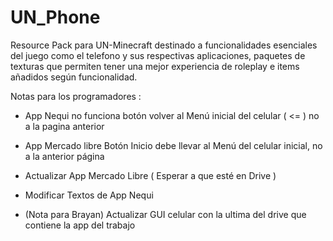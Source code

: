 # UN_Phone

Resource Pack para UN-Minecraft destinado a funcionalidades esenciales del juego como el telefono y sus respectivas aplicaciones, paquetes de texturas que permiten tener una mejor experiencia de roleplay e items añadidos según funcionalidad. 


Notas para los programadores :

- App Nequi no funciona botón volver al Menú inicial del celular ( <= ) no a la pagina anterior
- App Mercado libre Botón Inicio debe llevar al Menú del celular inicial, no a la anterior página
- Actualizar App Mercado Libre ( Esperar a que esté en Drive )
- Modificar Textos de App Nequi

- (Nota para Brayan) Actualizar GUI celular con la ultima del drive que contiene la app del trabajo
